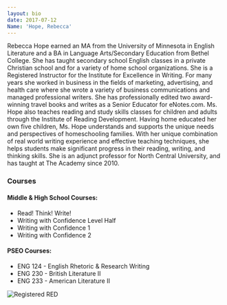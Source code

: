```yaml
---
layout: bio
date: 2017-07-12
Name: 'Hope, Rebecca'
---
```

Rebecca Hope earned an MA from the University of Minnesota in English Literature and a BA in Language Arts/Secondary Education from Bethel College. She has taught secondary school English classes in a private Christian school and for a variety of home school organizations. She is a Registered Instructor for the Institute for Excellence in Writing. For many years she worked in business in the fields of marketing, advertising, and health care where she wrote a variety of business communications and managed professional writers. She has professionally edited two award-winning travel books and writes as a Senior Educator for eNotes.com. Ms. Hope also teaches reading and study skills classes for children and adults through the Institute of Reading Development. Having home educated her own five children, Ms. Hope understands and supports the unique needs and perspectives of homeschooling families. With her unique combination of real world writing experience and effective teaching techniques, she helps students make significant progress in their reading, writing, and thinking skills. She is an adjunct professor for North Central University, and has taught at The Academy since 2010.


### Courses
#### Middle & High School Courses:
* Read! Think! Write!
* Writing with Confidence Level Half
* Writing with Confidence 1
* Writing with Confidence 2

#### PSEO Courses:             
* ENG 124 - English Rhetoric & Research Writing
* ENG 230 - British Literature II
* ENG 233 - American Literature II

![Registered RED]({{site.url}}/bios/images/Registered_RED.jpg)

